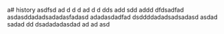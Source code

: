 a# history
asdfsd
ad
d
d
d
ad
d
d
dds
add
sdd
addd
dfdsadfad
asdasddadadsadadasfadasd
adadasdadfad
dsddddadadsadsadasd
asdad
sadad
dd
dsadadadasdad
ad
ad
asd
